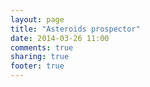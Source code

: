 ```yaml
---
layout: page
title: "Asteroids prospector"
date: 2014-03-26 11:00
comments: true
sharing: true
footer: true
---
```

